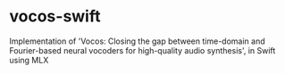 # vocos-swift
Implementation of 'Vocos: Closing the gap between time-domain and Fourier-based neural vocoders for high-quality audio synthesis', in Swift using MLX
